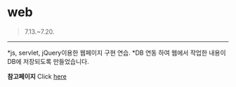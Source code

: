 # web
>7.13.~7.20.
___
*js, servlet, jQuery이용한 웹페이지 구현 연습. 
*DB 연동 하여 웹에서 작업한 내용이 DB에 저장되도록 만들었습니다.

**참고페이지**
Click [here](https://jquery.com/)
